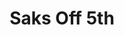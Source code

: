 ---
title: "Saks Off 5th"
url: /orlando/saks-off-5th-international-drive/
shop: department store
---